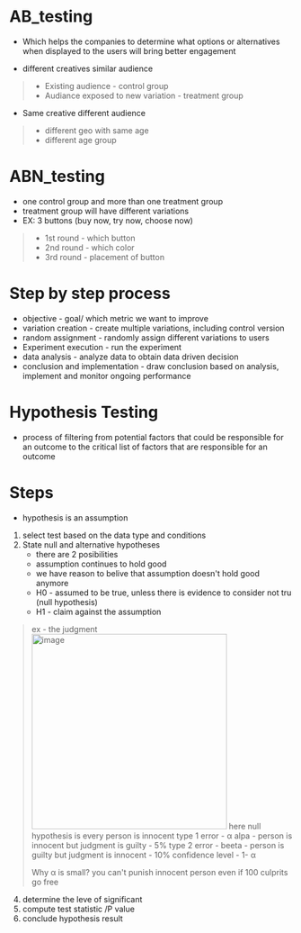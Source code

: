# AB_testing
- Which helps the companies to determine what options or alternatives when displayed to the users will bring better engagement
  
- different creatives similar audience

> - Existing audience - control group
> - Audiance exposed to new variation - treatment group

- Same creative different audience
> - different geo with same age
> - different age group

# ABN_testing
- one control group and more than one treatment group
- treatment group will have different variations
- EX: 3 buttons (buy now, try now, choose now)
> - 1st round - which button
> - 2nd round - which color
> - 3rd round - placement of button

# Step by step process
- objective - goal/ which metric we want to improve
- variation creation - create multiple variations, including control version
- random assignment - randomly assign different variations to users
- Experiment execution - run the experiment
- data analysis - analyze data to obtain data driven decision
- conclusion and implementation - draw conclusion based on analysis, implement and monitor ongoing performance

# Hypothesis Testing
- process of filtering from potential factors that could be responsible for an outcome to the critical list of factors that are responsible for an outcome

# Steps 
- hypothesis is an assumption
  
1. select test based on the data type and conditions
2. State null and alternative hypotheses
   - there are 2 posibilities
   - assumption continues to hold good
   - we have reason to belive that assumption doesn't hold good anymore
   - H0 - assumed to be true, unless there is evidence to consider not tru (null hypothesis)
   - H1 - claim against the assumption
> ex - the judgment
> <img width="347" alt="image" src="https://github.com/user-attachments/assets/ffdfb354-553a-41e8-b06b-9feeee0dd82d">
> here null hypothesis is every person is innocent
> type 1 error -  α alpa - person is innocent but judgment is guilty - 5% 
> type 2 error - beeta - person is guilty but judgment is innocent - 10%
> confidence level - 1- α
>
> Why α is small?
> you can't punish innocent person even if 100 culprits go free
>
> 

4. determine the leve of significant
5. compute test statistic /P value
6. conclude hypothesis result

